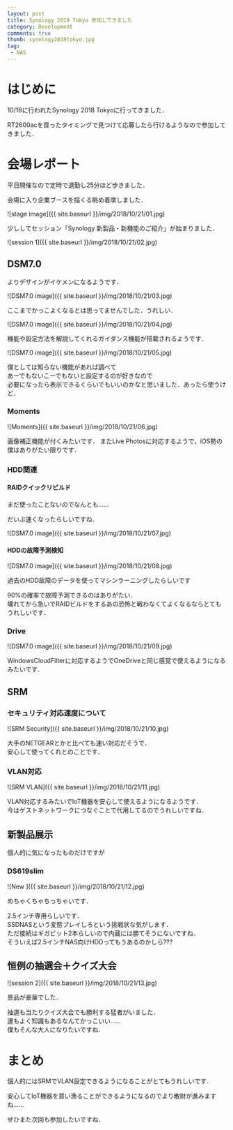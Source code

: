 ```yaml
---
layout: post
title: Synology 2019 Tokyo 参加してきました
category: Development
comments: true
thumb: synology2019tokyo.jpg
tag:
 - NAS
---
```


# はじめに

10/18に行われたSynology 2018 Tokyoに行ってきました．

RT2600acを買ったタイミングで見つけて応募したら行けるようなので参加してきました．

# 会場レポート

平日開催なので定時で退勤し25分ほど歩きました．

会場に入り企業ブースを描くる眺め着席しました．

![stage image]({{ site.baseurl }}/img/2018/10/21/01.jpg)

少ししてセッション「Synology 新製品・新機能のご紹介」が始まりました．

![session 1]({{ site.baseurl }}/img/2018/10/21/02.jpg)

## DSM7.0

よりデザインがイケメンになるようです．

![DSM7.0 image]({{ site.baseurl }}/img/2018/10/21/03.jpg)

ここまでかっこよくなるとは思ってませんでした．うれしい．

![DSM7.0 image]({{ site.baseurl }}/img/2018/10/21/04.jpg)

機能や設定方法を解説してくれるガイダンス機能が搭載されるようです．

![DSM7.0 image]({{ site.baseurl }}/img/2018/10/21/05.jpg)

僕としては知らない機能があれば調べて  
あーでもないこーでもないと設定するのが好きなので  
必要になったら表示できるくらいでもいいのかなと思いました．あったら使うけど．


### Moments

![Moments]({{ site.baseurl }}/img/2018/10/21/06.jpg)

画像補正機能が付くみたいです．
またLive Photosに対応するようで，iOS勢の僕はありがたい限りです．

### HDD関連

#### RAIDクイックリビルド

まだ使ったことないのでなんとも……

だいぶ速くなったらしいですね．

![DSM7.0 image]({{ site.baseurl }}/img/2018/10/21/07.jpg)

#### HDDの故障予測検知

![DSM7.0 image]({{ site.baseurl }}/img/2018/10/21/08.jpg)

過去のHDD故障のデータを使ってマシンラーニングしたらしいです

90%の確率で故障予測できるのはありがたい．  
壊れてから急いでRAIDビルドをするあの恐怖と戦わなくてよくなるならとてもうれしいです．

### Drive

![DSM7.0 image]({{ site.baseurl }}/img/2018/10/21/09.jpg)

WindowsCloudFilterに対応するようでOneDriveと同じ感覚で使えるようになるみたいです．

## SRM

### セキュリティ対応速度について

![SRM Security]({{ site.baseurl }}/img/2018/10/21/10.jpg)

大手のNETGEARとかと比べても速い対応だそうで．  
安心して使ってくれとのことです．

### VLAN対応

![SRM VLAN]({{ site.baseurl }}/img/2018/10/21/11.jpg)

VLAN対応するみたいでIoT機器を安心して使えるようになるようです．  
今はゲストネットワークにつなぐことで代用してるのでうれしいですね．

## 新製品展示

個人的に気になったものだけですが

### DS619slim

![New ]({{ site.baseurl }}/img/2018/10/21/12.jpg)

めちゃくちゃちっちゃいです．

2.5インチ専用らしいです．  
SSDNASという変態プレイしろという挑戦状な気がします．  
ただ接続はギガビット2本らしいので内蔵には勝てそうにないですね．  
そういえば2.5インチNAS向けHDDってもうあるのかしら???

## 恒例の抽選会＋クイズ大会

![session 2]({{ site.baseurl }}/img/2018/10/21/13.jpg)

景品が豪華でした．

抽選も当たりクイズ大会でも勝利する猛者がいました．  
運もよく知識もあるなんてかっこいい……  
僕もそんな大人になりたいですね．

# まとめ

個人的にはSRMでVLAN設定できるようになることがとてもうれしいです．

安心してIoT機器を買い漁ることができるようになるのでより散財が進みますね……

ぜひまた次回も参加したいですね．